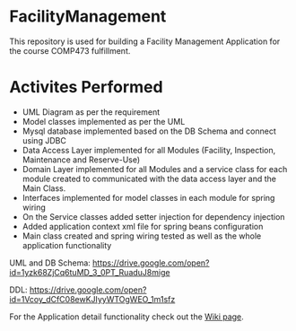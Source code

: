 # FacilityManagement

This repository is used for building a Facility Management Application for the course COMP473 fulfillment.

# Activites Performed
+ UML Diagram as per the requirement
+ Model classes implemented as per the UML
+ Mysql database implemented based on the DB Schema and connect using JDBC
+ Data Access Layer implemented for all Modules (Facility, Inspection, Maintenance and Reserve-Use)
+ Domain Layer implemented for all Modules and a service class for each module created to communicated with the data access layer and the Main Class.
+ Interfaces implemented for model classes in each module for spring wiring
+ On the Service classes added setter injection for dependency injection
+ Added application context xml file for spring beans configuration
+ Main class created and spring wiring tested as well as the whole application functionality

UML and DB Schema: https://drive.google.com/open?id=1yzk68ZjCq6tuMD_3_0PT_RuaduJ8mige

DDL:  https://drive.google.com/open?id=1Vcoy_dCfC08ewKJIyyWTOgWEO_1m1sfz

For the Application detail functionality check out the [Wiki page](https://github.com/Samgbr/FacilityManagement/wiki).





